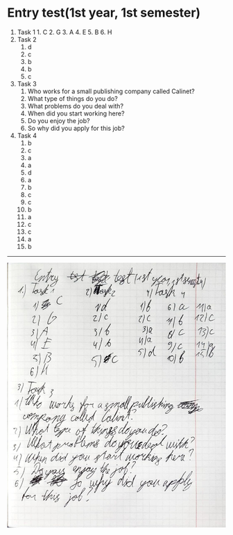 # Entry test(1st year, 1st semester)
1.   Task 1
    1.     C
    2.     G
    3.     A
    4.     E
    5.     B
    6.     H
2. Task 2
   1. d
   2. c
   3. b
   4. b
   5. c
3. Task 3
   1. Who works for a small publishing company called Calinet?
   2. What type of things do you do?
   3. What problems do you deal with?
   4. When did you start working here?
   5. Do you enjoy the job?
   6. So why did you apply for this job?
4. Task 4
   1. b
   2. c
   3. a
   4. a
   5. d
   6. a
   7. b
   8. c
   9. c
   10. b
   11. a
   12. c
   13. c
   14. a
   15. b


---

![Photo was here...](1.jpg)